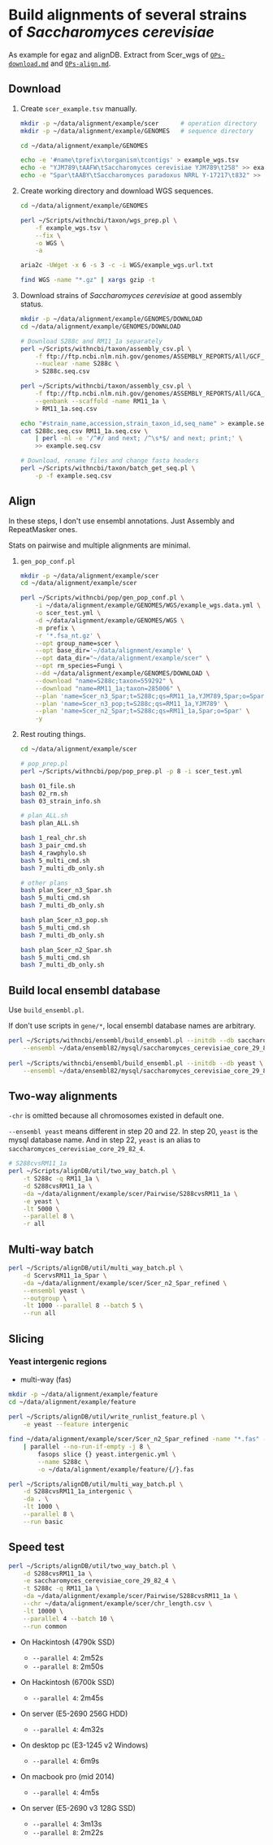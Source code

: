 # Build alignments of several strains of *Saccharomyces cerevisiae*

As example for egaz and alignDB. Extract from Scer_wgs of [`OPs-download.md`](https://github.com/wang-q/withncbi/blob/master/pop/OPs-download.md) and [`OPs-align.md`](https://github.com/wang-q/withncbi/blob/master/pop/OPs-align.md).

## Download

1. Create `scer_example.tsv` manually.

    ```bash
    mkdir -p ~/data/alignment/example/scer      # operation directory
    mkdir -p ~/data/alignment/example/GENOMES   # sequence directory

    cd ~/data/alignment/example/GENOMES

    echo -e '#name\tprefix\torganism\tcontigs' > example_wgs.tsv
    echo -e "YJM789\tAAFW\tSaccharomyces cerevisiae YJM789\t258" >> example_wgs.tsv
    echo -e "Spar\tAABY\tSaccharomyces paradoxus NRRL Y-17217\t832" >> example_wgs.tsv
    ```

2. Create working directory and download WGS sequences.

    ```bash
    cd ~/data/alignment/example/GENOMES

    perl ~/Scripts/withncbi/taxon/wgs_prep.pl \
        -f example_wgs.tsv \
        --fix \
        -o WGS \
        -a

    aria2c -UWget -x 6 -s 3 -c -i WGS/example_wgs.url.txt

    find WGS -name "*.gz" | xargs gzip -t
    ```

3. Download strains of *Saccharomyces cerevisiae* at good assembly status.

    ```bash
    mkdir -p ~/data/alignment/example/GENOMES/DOWNLOAD
    cd ~/data/alignment/example/GENOMES/DOWNLOAD

    # Download S288c and RM11_1a separately
    perl ~/Scripts/withncbi/taxon/assembly_csv.pl \
        -f ftp://ftp.ncbi.nlm.nih.gov/genomes/ASSEMBLY_REPORTS/All/GCF_000146045.2.assembly.txt \
        --nuclear -name S288c \
        > S288c.seq.csv

    perl ~/Scripts/withncbi/taxon/assembly_csv.pl \
        -f ftp://ftp.ncbi.nlm.nih.gov/genomes/ASSEMBLY_REPORTS/All/GCA_000149365.1.assembly.txt \
        --genbank --scaffold -name RM11_1a \
        > RM11_1a.seq.csv

    echo "#strain_name,accession,strain_taxon_id,seq_name" > example.seq.csv
    cat S288c.seq.csv RM11_1a.seq.csv \
        | perl -nl -e '/^#/ and next; /^\s*$/ and next; print;' \
        >> example.seq.csv

    # Download, rename files and change fasta headers
    perl ~/Scripts/withncbi/taxon/batch_get_seq.pl \
        -p -f example.seq.csv
    ```

## Align

In these steps, I don't use ensembl annotations. Just Assembly and RepeatMasker ones.

Stats on pairwise and multiple alignments are minimal.

1. `gen_pop_conf.pl`

    ```bash
    mkdir -p ~/data/alignment/example/scer
    cd ~/data/alignment/example/scer

    perl ~/Scripts/withncbi/pop/gen_pop_conf.pl \
        -i ~/data/alignment/example/GENOMES/WGS/example_wgs.data.yml \
        -o scer_test.yml \
        -d ~/data/alignment/example/GENOMES/WGS \
        -m prefix \
        -r '*.fsa_nt.gz' \
        --opt group_name=scer \
        --opt base_dir='~/data/alignment/example' \
        --opt data_dir="~/data/alignment/example/scer" \
        --opt rm_species=Fungi \
        --dd ~/data/alignment/example/GENOMES/DOWNLOAD \
        --download "name=S288c;taxon=559292" \
        --download "name=RM11_1a;taxon=285006" \
        --plan 'name=Scer_n3_Spar;t=S288c;qs=RM11_1a,YJM789,Spar;o=Spar' \
        --plan 'name=Scer_n3_pop;t=S288c;qs=RM11_1a,YJM789' \
        --plan 'name=Scer_n2_Spar;t=S288c;qs=RM11_1a,Spar;o=Spar' \
        -y
    ```

2. Rest routing things.

    ```bash
    cd ~/data/alignment/example/scer

    # pop_prep.pl
    perl ~/Scripts/withncbi/pop/pop_prep.pl -p 8 -i scer_test.yml

    bash 01_file.sh
    bash 02_rm.sh
    bash 03_strain_info.sh

    # plan_ALL.sh
    bash plan_ALL.sh

    bash 1_real_chr.sh
    bash 3_pair_cmd.sh
    bash 4_rawphylo.sh
    bash 5_multi_cmd.sh
    bash 7_multi_db_only.sh

    # other plans
    bash plan_Scer_n3_Spar.sh
    bash 5_multi_cmd.sh
    bash 7_multi_db_only.sh

    bash plan_Scer_n3_pop.sh
    bash 5_multi_cmd.sh
    bash 7_multi_db_only.sh

    bash plan_Scer_n2_Spar.sh
    bash 5_multi_cmd.sh
    bash 7_multi_db_only.sh
    ```

## Build local ensembl database

Use `build_ensembl.pl`.

If don't use scripts in `gene/*`, local ensembl database names are arbitrary.

```bash
perl ~/Scripts/withncbi/ensembl/build_ensembl.pl --initdb --db saccharomyces_cerevisiae_core_29_82_4 \
    --ensembl ~/data/ensembl82/mysql/saccharomyces_cerevisiae_core_29_82_4
    
perl ~/Scripts/withncbi/ensembl/build_ensembl.pl --initdb --db yeast \
    --ensembl ~/data/ensembl82/mysql/saccharomyces_cerevisiae_core_29_82_4

```

## Two-way alignments

`-chr` is omitted because all chromosomes existed in default one.

`--ensembl yeast` means different in step 20 and 22. In step 20, `yeast` is the mysql database name.
And in step 22, `yeast` is an alias to `saccharomyces_cerevisiae_core_29_82_4`.

```bash
# S288cvsRM11_1a
perl ~/Scripts/alignDB/util/two_way_batch.pl \
    -t S288c -q RM11_1a \
    -d S288cvsRM11_1a \
    -da ~/data/alignment/example/scer/Pairwise/S288cvsRM11_1a \
    -e yeast \
    -lt 5000 \
    --parallel 8 \
    -r all

```

## Multi-way batch

```bash
perl ~/Scripts/alignDB/util/multi_way_batch.pl \
    -d ScervsRM11_1a_Spar \
    -da ~/data/alignment/example/scer/Scer_n2_Spar_refined \
    --ensembl yeast \
    --outgroup \
    -lt 1000 --parallel 8 --batch 5 \
    --run all
```

## Slicing

### Yeast intergenic regions

* multi-way (fas)

```bash
mkdir -p ~/data/alignment/example/feature
cd ~/data/alignment/example/feature
 
perl ~/Scripts/alignDB/util/write_runlist_feature.pl \
    -e yeast --feature intergenic

find ~/data/alignment/example/scer/Scer_n2_Spar_refined -name "*.fas" -or -name "*.fas.gz" \
    | parallel --no-run-if-empty -j 8 \
        fasops slice {} yeast.intergenic.yml \
        --name S288c \
        -o ~/data/alignment/example/feature/{/}.fas

perl ~/Scripts/alignDB/util/multi_way_batch.pl \
    -d S288cvsRM11_1a_intergenic \
    -da . \
    -lt 1000 \
    --parallel 8 \
    --run basic
```

## Speed test

```bash
perl ~/Scripts/alignDB/util/two_way_batch.pl \
    -d S288cvsRM11_1a \
    -e saccharomyces_cerevisiae_core_29_82_4 \
    -t S288c -q RM11_1a \
    -da ~/data/alignment/example/scer/Pairwise/S288cvsRM11_1a \
    --chr ~/data/alignment/example/scer/chr_length.csv \
    -lt 10000 \
    --parallel 4 --batch 10 \
    --run common
```

* On Hackintosh (4790k SSD)
    * `--parallel 4`: 2m52s
    * `--parallel 8`: 2m50s

* On Hackintosh (6700k SSD)
    * `--parallel 4`: 2m45s

* On server (E5-2690 256G HDD)
    * `--parallel 4`: 4m32s

* On desktop pc (E3-1245 v2 Windows)
    * `--parallel 4`: 6m9s

* On macbook pro (mid 2014)
    * `--parallel 4`: 4m5s

* On server (E5-2690 v3 128G SSD)
    * `--parallel 4`: 3m13s
    * `--parallel 8`: 2m22s

